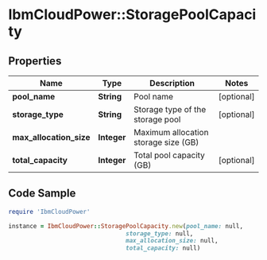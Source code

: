 # IbmCloudPower::StoragePoolCapacity

## Properties

Name | Type | Description | Notes
------------ | ------------- | ------------- | -------------
**pool_name** | **String** | Pool name | [optional] 
**storage_type** | **String** | Storage type of the storage pool | [optional] 
**max_allocation_size** | **Integer** | Maximum allocation storage size (GB) | 
**total_capacity** | **Integer** | Total pool capacity (GB) | [optional] 

## Code Sample

```ruby
require 'IbmCloudPower'

instance = IbmCloudPower::StoragePoolCapacity.new(pool_name: null,
                                 storage_type: null,
                                 max_allocation_size: null,
                                 total_capacity: null)
```



